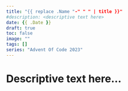 ```yaml
---
title: "{{ replace .Name "-" " " | title }}"
#description: <descriptive text here>
date: {{ .Date }}
draft: true
toc: false
image: ""
tags: []
series: "Advent Of Code 2023"
---
```


# Descriptive text here...
<!--more-->